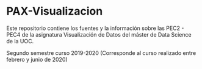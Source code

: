 # PAX-Visualizacion

Este repositorio contiene los fuentes y la información sobre las PEC2 - PEC4 de la asignatura Visualización de Datos del máster de Data Science de la UOC.

Segundo semestre curso 2019-2020
(Corresponde al curso realizado entre febrero y junio de 2020)
